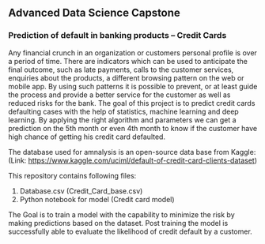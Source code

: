 ## Advanced Data Science Capstone
### Prediction of default in banking products – Credit Cards

Any financial crunch in an organization or customers personal profile is over a period of time. There are indicators which can be used to anticipate the final outcome, such as late payments, calls to the customer services, enquiries about the products, a different browsing pattern on the web or mobile app. By using such patterns it is possible to prevent, or at least guide the process and provide a better service for the customer as well as reduced risks for the bank.
The goal of this project is to predict credit cards defaulting cases with the help of statistics, machine learning and deep learning. By applying the right algorithm and parameters we can get a prediction on the 5th month or even 4th month to know if the customer have high chance of getting his credit card defaulted.

The database used for amnalysis is an open-source data base from Kaggle:
(Link: https://www.kaggle.com/uciml/default-of-credit-card-clients-dataset)


This repository contains following files:

1. Database.csv (Credit_Card_base.csv)
2. Python notebook for model (Credit card model)

The Goal is to train a model with the capability to minimize the risk by making predictions based on the dataset.
Post training the model is successfully able to evaluate the likelihood of credit default by a customer.
